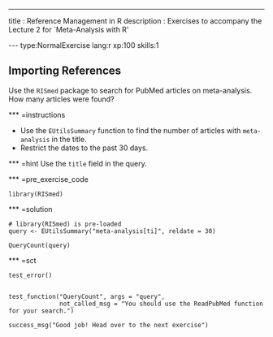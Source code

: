 ---
title       : Reference Management in R
description : Exercises to accompany the Lecture 2 for `Meta-Analysis with R'


--- type:NormalExercise lang:r  xp:100 skills:1
## Importing References

Use the `RISmed` package to search for PubMed articles on meta-analysis. How many articles were found?

*** =instructions
- Use the `EUtilsSummary` function to find the number of articles with `meta-analysis` in the title.
- Restrict the dates to the past 30 days.

*** =hint 
Use the `title` field in the query.

*** =pre_exercise_code

```{r}
library(RISmed)
```


*** =solution
```{r}
# library(RISmed) is pre-loaded
query <- EUtilsSummary("meta-analysis[ti]", reldate = 30)

QueryCount(query)
```

*** =sct
```{r}
test_error()


test_function("QueryCount", args = "query",
              not_called_msg = "You should use the ReadPubMed function for your search.")

success_msg("Good job! Head over to the next exercise")
```

